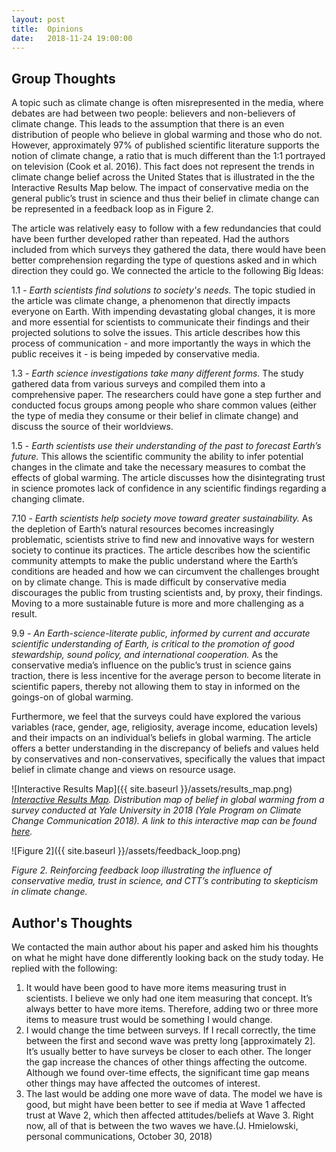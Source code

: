 ```yaml
---
layout: post
title:  Opinions
date:   2018-11-24 19:00:00
---
```

## Group Thoughts

A topic such as climate change is often misrepresented in the media, where debates are had between two people: believers and non-believers of climate change. This leads to the assumption that there is an even distribution of people who believe in global warming and those who do not. However, approximately 97% of published scientific literature supports the notion of climate change, a ratio that is much different than the 1:1 portrayed on television (Cook et al. 2016). This fact does not represent the trends in climate change belief across the United States that is illustrated in the the Interactive Results Map below. The impact of conservative media on the general public’s trust in science and thus their belief in climate change can be represented in a feedback loop as in Figure 2.

The article was relatively easy to follow with a few redundancies that could have been further developed rather than repeated. Had the authors included from which surveys they gathered the data, there would have been better comprehension regarding the type of questions asked and in which direction they could go. We connected the article to the following Big Ideas:

1.1 - _Earth scientists find solutions to society's needs._ The topic studied in the article was climate change, a phenomenon that directly impacts everyone on Earth. With impending devastating global changes, it is more and more essential for scientists to communicate their findings and their projected solutions to solve the issues. This article describes how this process of communication - and more importantly the ways in which the public receives it - is being impeded by conservative media.

1.3 - _Earth science investigations take many different forms._ The study gathered data from various surveys and compiled them into a comprehensive paper. The researchers could have gone a step further and conducted focus groups among people who share common values (either the type of media they consume or their belief in climate change) and discuss the source of their worldviews.

1.5 - _Earth scientists use their understanding of the past to forecast Earth’s future._ This allows the scientific community the ability to infer potential changes in the climate and take the necessary measures to combat the effects of global warming. The article discusses how the disintegrating trust in science promotes lack of confidence in any scientific findings regarding a changing climate.

7.10 - _Earth scientists help society move toward greater sustainability._ As the depletion of Earth’s natural resources becomes increasingly problematic, scientists strive to find new and innovative ways for western society to continue its practices. The article describes how the scientific community attempts to make the public understand where the Earth’s conditions are headed and how we can circumvent the challenges brought on by climate change. This is made difficult by conservative media discourages the public from trusting scientists and, by proxy, their findings. Moving to a more sustainable future is more and more challenging as a result.

9.9 - _An Earth-science-literate public, informed by current and accurate scientific understanding of Earth, is critical to the promotion of good stewardship, sound policy, and international cooperation._ As the conservative media’s influence on the public’s trust in science gains traction, there is less incentive for the average person to become literate in scientific papers, thereby not allowing them to stay in informed on the goings-on of global warming.

Furthermore, we feel that the surveys could have explored the various variables (race, gender, age, religiosity, average income, education levels) and their impacts on an individual’s beliefs in global warming. The article offers a better understanding in the discrepancy of beliefs and values held by conservatives and non-conservatives, specifically the values that impact belief in climate change and views on resource usage.

![Interactive Results Map]({{ site.baseurl }}/assets/results_map.png)
_[Interactive Results Map](http://climatecommunication.yale.edu/visualizations-data/ycom-us-2018/?est=happening&type=value&geo=county). Distribution map of belief in global warming from a survey conducted at Yale University in 2018 (Yale Program on Climate Change Communication 2018). A link to this interactive map can be found [here](http://climatecommunication.yale.edu/visualizations-data/ycom-us-2018/?est=happening&type=value&geo=county)._

![Figure 2]({{ site.baseurl }}/assets/feedback_loop.png)

_Figure 2. Reinforcing feedback loop illustrating the influence of conservative media, trust in science, and CTT’s contributing to skepticism in climate change._

## Author's Thoughts

We contacted the main author about his paper and asked him his thoughts on what he might have done differently looking back on the study today. He replied with the following:

1. It would have been good to have more items measuring trust in scientists. I believe we only had one item measuring that concept. It’s always better to have more items. Therefore, adding two or three more items to measure trust would be something I would change.
2. I would change the time between surveys. If I recall correctly, the time between the first and second wave was pretty long [approximately 2]. It’s usually better to have surveys be closer to each other. The longer the gap increase the chances of other things affecting the outcome. Although we found over-time effects, the significant time gap means other things may have affected the outcomes of interest.
3. The last would be adding one more wave of data. The model we have is good, but might have been better to see if media at Wave 1 affected trust at Wave 2, which then affected attitudes/beliefs at Wave 3. Right now, all of that is between the two waves we have.(J. Hmielowski, personal communications, October 30, 2018)
